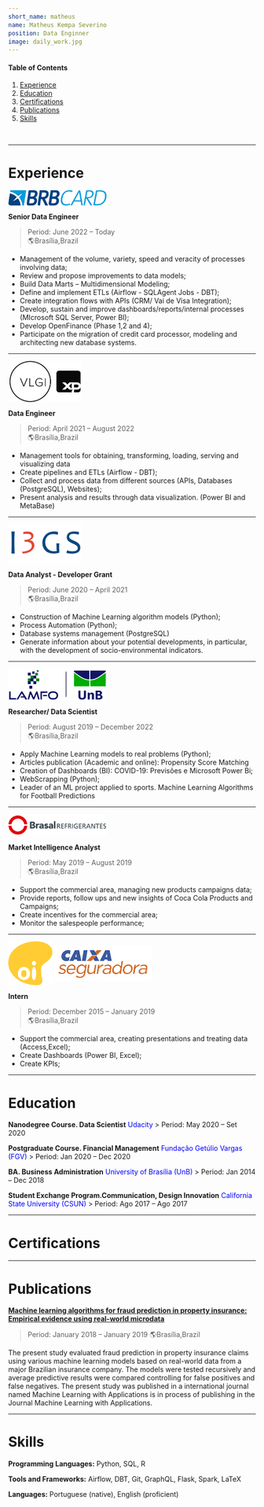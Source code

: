```yaml
---
short_name: matheus
name: Matheus Kempa Severino
position: Data Enginner
image: daily_work.jpg
---
```


#### Table of Contents

1. [Experience](#experience)
2. [Education](#education)
3. [Certifications](#certifications)
4. [Publications](#publications)
5. [Skills](#skills)

<br>

---

# Experience

<img src="../assets/images/brbcard.png" align="left" width="200px"/>
<br clear="left"/>

**Senior Data Engineer**
 
> Period: June 2022 – Today   <br clear="left"/>
🌎Brasília,Brazil

- Management of the volume, variety, speed and veracity of processes involving data; 
- Review and propose improvements to data models; 
- Build Data Marts – Multidimensional Modeling; 
- Define and implement ETLs (Airflow - SQLAgent Jobs - DBT); 
- Create integration flows with APIs (CRM/ Vai de Visa Integration); 
- Develop, sustain and improve dashboards/reports/internal processes (MIcrosoft SQL Server, Power BI);
- Develop OpenFinance (Phase 1,2 and 4);
- Participate on the migration of credit card processor, modeling and architecting new database systems.


---

<img src="../assets/images/vlgi.png" align="left" width="150px"/> 

<br clear="left"/>

**Data Engineer**

> Period: April 2021 – August 2022   <br clear="left"/>
🌎Brasília,Brazil

- Management tools for obtaining, transforming, loading, serving and visualizing data 
- Create pipelines and ETLs (Airflow - DBT); 
- Collect and process data from different sources (APIs, Databases (PostgreSQL), Websites); 
- Present analysis and results through data visualization. (Power BI and MetaBase)

---
<img src="../assets/images/I3GS.jpg" align="left" width="150px"/> 
<br clear="left"/>

**Data Analyst - Developer Grant**

> Period: June 2020 – April 2021   <br clear="left"/>
🌎Brasília,Brazil

- Construction of Machine Learning algorithm models (Python); 
- Process Automation (Python); 
- Database systems management (PostgreSQL) 
- Generate information about your potential developments, in particular, with the development of socio-environmental indicators.

---
<img src="../assets/images/lamfo.png" align="left" width="200px"/> 
<br clear="left"/>

**Researcher/ Data Scientist**


> Period: August 2019 – December 2022  
🌎Brasília,Brazil

- Apply Machine Learning models to real problems (Python); 
- Articles publication (Academic and online): Propensity Score Matching 
- Creation of Dashboards (BI): COVID-19: Previsões e Microsoft Power Bi; 
- WebScrapping (Python); 
- Leader of an ML project applied to sports. Machine Learning Algorithms for Football Predictions

---
<img src="../assets/images/logo_brasal.png" align="left" width="200px"/> 
<br clear="left"/>

**Market Intelligence Analyst**


> Period: May 2019 – August 2019 <br clear="left"/>
🌎Brasília,Brazil

- Support the commercial area, managing new products campaigns data; 
- Provide reports, follow ups and new insights of Coca Cola Products and Campaigns; 
- Create incentives for the commercial area; 
- Monitor the salespeople performance;

---

<img src="../assets/images/oi.png" align="center" width="90px"/>  <img src="../assets/images/caixa_seguradora.png" align="center" width="200px"/> 

**Intern**


> Period: December 2015 – January 2019 <br clear="left"/>
🌎Brasília,Brazil

- Support the commercial area, creating presentations and treating data (Access,Excel); 
- Create Dashboards (Power BI, Excel);
- Create KPIs;


---


# Education

**Nanodegree Course. Data Scientist**
    <font color='blue'>Udacity</font>
    > Period: May 2020 – Set 2020

**Postgraduate Course. Financial Management**
    <font color='blue'>Fundação Getúlio Vargas (FGV)</font>
    > Period: Jan 2020 – Dec 2020

**BA. Business Administration**
    <font color='blue'>University of Brasília (UnB)</font>
    > Period: Jan 2014 – Dec 2018

**Student Exchange Program.Communication, Design Innovation**
    <font color='blue'>California State University (CSUN)</font>
    > Period: Ago 2017 – Ago 2017

---

# Certifications


<div data-iframe-width="150" data-iframe-height="270" data-share-badge-id="84226b6e-0586-4685-ae9d-99711a7290f6" data-share-badge-host="https://www.credly.com"></div><script type="text/javascript" async src="//cdn.credly.com/assets/utilities/embed.js"></script> 

<div data-iframe-width="150" data-iframe-height="270" data-share-badge-id="5fd79367-29f1-49fb-a7a3-472424620018" data-share-badge-host="https://www.credly.com"></div><script type="text/javascript" async src="//cdn.credly.com/assets/utilities/embed.js"></script>

<div data-iframe-width="150" data-iframe-height="270" data-share-badge-id="f44353cf-8fc0-4110-aafd-7bcc9b579082" data-share-badge-host="https://www.credly.com"></div><script type="text/javascript" async src="//cdn.credly.com/assets/utilities/embed.js"></script>

<div data-iframe-width="150" data-iframe-height="270" data-share-badge-id="1586a86c-9be5-424e-a138-0b5fad28d9e5" data-share-badge-host="https://www.credly.com"></div><script type="text/javascript" async src="//cdn.credly.com/assets/utilities/embed.js"></script>

<div data-iframe-width="150" data-iframe-height="270" data-share-badge-id="2eaf9660-9d78-4b01-9b96-6ab7b8de8623" data-share-badge-host="https://www.credly.com"></div><script type="text/javascript" async src="//cdn.credly.com/assets/utilities/embed.js"></script>


---

# Publications
[Machine learning algorithms for fraud prediction in property insurance: Empirical evidence using real-world microdata]: https://www.sciencedirect.com/science/article/pii/S2666827021000372


**[Machine learning algorithms for fraud prediction in property insurance: Empirical evidence using real-world microdata]**

> Period: January 2018 – January 2019
🌎Brasília,Brazil

The present study evaluated fraud prediction in property insurance claims using various machine learning models based on real-world data from a major Brazilian insurance company. The models were tested recursively and average predictive results were compared controlling for false positives and false negatives. The present study was published in a international journal named Machine Learning with Applications is in process of publishing in the Journal Machine Learning with Applications.
    
---
# Skills

**Programming Languages:** Python, SQL, R

**Tools and Frameworks:**  Airflow, DBT, Git, GraphQL, Flask, Spark, LaTeX

**Languages:** Portuguese (native), English (proficient)
